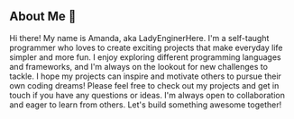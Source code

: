 ## About Me :woman_with_headscarf:

Hi there! My name is Amanda, aka LadyEnginerHere. I'm a self-taught programmer who loves to create exciting projects that make everyday life simpler and more fun. I enjoy exploring different programming languages and frameworks, and I'm always on the lookout for new challenges to tackle. I hope my projects can inspire and motivate others to pursue their own coding dreams!
Please feel free to check out my projects and get in touch if you have any questions or ideas. I'm always open to collaboration and eager to learn from others. Let's build something awesome together!

